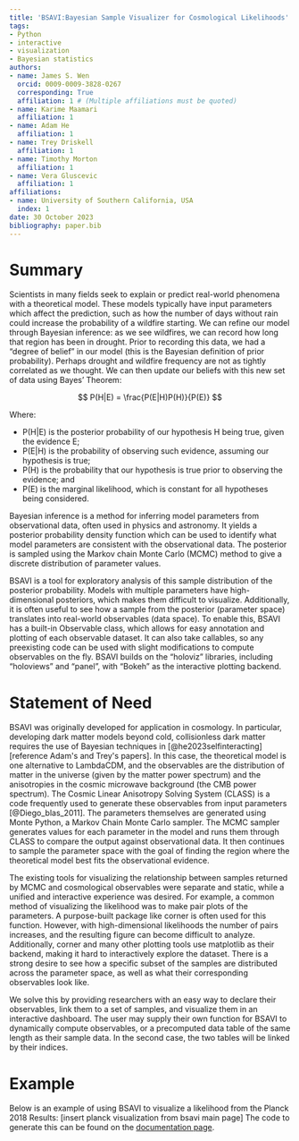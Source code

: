```yaml
---
title: 'BSAVI:Bayesian Sample Visualizer for Cosmological Likelihoods'
tags:
- Python
- interactive
- visualization
- Bayesian statistics
authors:
- name: James S. Wen
  orcid: 0009-0009-3828-0267
  corresponding: True
  affiliation: 1 # (Multiple affiliations must be quoted)
- name: Karime Maamari
  affiliation: 1
- name: Adam He
  affiliation: 1
- name: Trey Driskell
  affiliation: 1
- name: Timothy Morton
  affiliation: 1
- name: Vera Gluscevic
  affiliation: 1
affiliations:
- name: University of Southern California, USA
  index: 1
date: 30 October 2023
bibliography: paper.bib
---
```


# Summary

Scientists in many fields seek to explain or predict real-world phenomena with a theoretical model. These models typically have input parameters which affect the prediction, such as how the number of days without rain could increase the probability of a wildfire starting. We can refine our model through Bayesian inference: as we see wildfires, we can record how long that region has been in drought. Prior to recording this data, we had a “degree of belief” in our model (this is the Bayesian definition of prior probability). Perhaps drought and wildfire frequency are not as tightly correlated as we thought. We can then update our beliefs with this new set of data using Bayes’ Theorem:

$$
P(H|E) = \frac{P(E|H)P(H)}{P(E)}
$$

Where:

- P(H|E) is the posterior probability of our hypothesis H being true, given the evidence E;
- P(E|H) is the probability of observing such evidence, assuming our hypothesis is true;
- P(H) is the probability that our hypothesis is true prior to observing the evidence; and
- P(E) is the marginal likelihood, which is constant for all hypotheses being considered.

Bayesian inference is a method for inferring model parameters from observational data, often used in physics and astronomy. It yields a posterior probability density function which can be used to identify what model parameters are consistent with the observational data. The posterior is sampled using the Markov chain Monte Carlo (MCMC) method to give a discrete distribution of parameter values. 

BSAVI is a tool for exploratory analysis of this sample distribution of the posterior probability. Models with multiple parameters have high-dimensional posteriors, which makes them difficult to visualize. Additionally, it is often useful to see how a sample from the posterior (parameter space) translates into real-world observables (data space). To enable this, BSAVI has a built-in Observable class, which allows for easy annotation and plotting of each observable dataset. It can also take callables, so any preexisting code can be used with slight modifications to compute observables on the fly. BSAVI builds on the “holoviz” libraries, including “holoviews” and “panel”, with “Bokeh” as the interactive plotting backend.

# Statement of Need

BSAVI was originally developed for application in cosmology. In particular, developing dark matter models beyond cold, collisionless dark matter requires the use of Bayesian techniques in [@he2023selfinteracting] [reference Adam's and Trey's papers]. In this case, the theoretical model is one alternative to LambdaCDM, and the observables are the distribution of matter in the universe (given by the matter power spectrum) and the anisotropies in the cosmic microwave background (the CMB power spectrum). The Cosmic Linear Anisotropy Solving System (CLASS) is a code frequently used to generate these observables from input parameters [@Diego_blas_2011]. The parameters themselves are generated using Monte Python, a Markov Chain Monte Carlo sampler. The MCMC sampler generates values for each parameter in the model and runs them through CLASS to compare the output against observational data. It then continues to sample the parameter space with the goal of finding the region where the theoretical model best fits the observational evidence.

 The existing tools for visualizing the relationship between samples returned by MCMC and cosmological observables were separate and static, while a unified and interactive experience was desired. For example, a common method of visualizing the likelihood was to make pair plots of the parameters. A purpose-built package like corner is often used for this function. However, with high-dimensional likelihoods the number of pairs increases, and the resulting figure can become difficult to analyze. Additionally, corner and many other plotting tools use matplotlib as their backend, making it hard to interactively explore the dataset. There is a strong desire to see how a specific subset of the samples are distributed across the parameter space, as well as what their corresponding observables look like.

We solve this by providing researchers with an easy way to declare their observables, link them to a set of samples, and visualize them in an interactive dashboard. The user may supply their own function for BSAVI to dynamically compute observables, or a precomputed data table of the same length as their sample data. In the second case, the two tables will be linked by their indices.

# Example

Below is an example of using BSAVI to visualize a likelihood from the Planck 2018 Results:
[insert planck visualization from bsavi main page]
The code to generate this can be found on the [documentation page](https://wen-jams.github.io/bsavi/).
